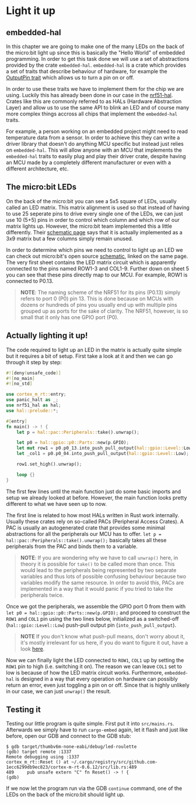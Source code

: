 # Light it up
## embedded-hal

In this chapter we are going to make one of the many LEDs on the back of the micro:bit light up since this is
basically the "Hello World" of embedded programming. In order to get this task done we will use a set of
abstractions provided by the crate `embedded-hal`. `embedded-hal` is a crate which provides a set of traits
that describe behaviour of hardware, for example the [OutputPin trait] which allows us to turn a pin on or off.

In order to use these traits we have to implement them for the chip we are using. Luckily this has already been done
in our case in the [nrf51-hal]. Crates like this are commonly referred to as HALs (Hardware Abstraction Layer)
and allow us to use the same API to blink an LED and of course many more complex things accross all chips that implement
the `embedded-hal` traits.

For example, a person working on an embedded project might need to read temperature data from a sensor. In
order to achieve this they can write a driver library that doesn't do anything MCU specific but instead just relies on
`embedded-hal`. This will allow anyone with an MCU that implements the `embedded-hal` traits to easily plug and play
their driver crate, despite having an MCU made by a completely different manufacturer or even with a different architecture, etc.

[OutputPin trait]: https://docs.rs/embedded-hal/0.2.4/embedded_hal/digital/v2/trait.OutputPin.html
[nrf51-hal]: https://crates.io/crates/nrf51-hal

## The micro:bit LEDs

On the back of the micro:bit you can see a 5x5 square of LEDs, usually called an LED matrix. This matrix alignment is
used so that instead of having to use 25 seperate pins to drive every single one of the LEDs, we can just use 10 (5+5) pins in
order to control which column and which row of our matrix lights up. However, the micro:bit team implemented this a
little differently. Their [schematic page] says that it is actually implemented as a 3x9 matrix but a few columns simply
remain unused.

In order to determine which pins we need to control to light up an LED we can check out
micro:bit's open source [schematic], linked on the same page. The very first sheet contains the LED matrix circuit which
is apparently connected to the pins named ROW1-3 and COL1-9. Further down on sheet 5 you can see that these pins
directly map to our MCU. For example, ROW1 is connected to P0.13.

> **NOTE**: The naming scheme of the NRF51 for its pins (P0.13) simply refers to port 0 (P0) pin 13. This is done
> because on MCUs with dozens or hundreds of pins you usually end up with multiple pins grouped up as ports for the sake of
> clarity. The NRF51, however, is so small that it only has one GPIO port (P0).

[schematic page]: https://tech.microbit.org/hardware/schematic/
[schematic]: https://github.com/bbcmicrobit/hardware/blob/master/V1.5/SCH_BBC-Microbit_V1.5.PDF

## Actually lighting it up!

The code required to light up an LED in the matrix is actually quite simple but it requires a bit of setup. First take
a look at it and then we can go through it step by step:

```rust
#![deny(unsafe_code)]
#![no_main]
#![no_std]

use cortex_m_rt::entry;
use panic_halt as _;
use nrf51_hal as hal;
use hal::prelude::*;

#[entry]
fn main() -> ! {
    let p = hal::pac::Peripherals::take().unwrap();

    let p0 = hal::gpio::p0::Parts::new(p.GPIO);
    let mut row1 = p0.p0_13.into_push_pull_output(hal::gpio::Level::Low);
    let _col1 = p0.p0_04.into_push_pull_output(hal::gpio::Level::Low);

    row1.set_high().unwrap();

    loop {}
}
```

The first few lines until the main function just do some basic imports and setup we already looked at before.
However, the main function looks pretty different to what we have seen up to now.

The first line is related to how most HALs written in Rust work internally. Usually these crates rely on so-called
PACs (Peripheral Access Crates). A PAC is usually an autogenerated crate that provides some minimal abstractions
for all the peripherals our MCU has to offer. `let p = hal::pac::Peripherals::take().unwrap();` basically takes all
these peripherals from the PAC and binds them to a variable.

> **NOTE**: If you are wondering why we have to call `unwrap()` here, in theory it is possible for `take()` to be called
> more than once. This would lead to the peripherals being represented by two separate variables and thus lots of
> possible confusing behaviour because two variables modify the same resource. In order to avoid this, PACs are
> implemented in a way that it would panic if you tried to take the peripherals twice.

Once we got the peripherals, we assemble the GPIO port 0 from them with `let p0 = hal::gpio::p0::Parts::new(p.GPIO);` and
proceed to construct the `ROW1` and `COL1` pin using the two lines below, initialized as a switched-off
(`hal::gpio::Level::Low`) push-pull output pin (`into_push_pull_output`).

> **NOTE** If you don't know what push-pull means, don't worry about it, it's mostly irrelevant for us here, if you do
> want to figure it out, have a look [here](https://en.wikipedia.org/wiki/Push%E2%80%93pull_output).

Now we can finally light the LED connected to `ROW1`, `COL1` up by setting the `ROW1` pin to high (i.e. switching it on).
The reason we can leave `COL1` set to low is because of how the LED matrix circuit works. Furthermore, `embedded-hal` is
designed in a way that every operation on hardware can possibly return an error, even just toggling a pin on or off. Since
that is highly unlikely in our case, we can just `unwrap()` the result.


## Testing it

Testing our little program is quite simple. First put it into `src/mains.rs`. Afterwards we simply have to run `cargo-embed`
again, let it flash and just like before, open our GDB and connect to the GDB stub:

```
$ gdb target/thumbv6m-none-eabi/debug/led-roulette
(gdb) target remote :1337
Remote debugging using :1337
cortex_m_rt::Reset () at ~/.cargo/registry/src/github.com-1ecc6299db9ec823/cortex-m-rt-0.6.12/src/lib.rs:489
489     pub unsafe extern "C" fn Reset() -> ! {
(gdb)
```

If we now let the program run via the GDB `continue` command, one of the LEDs on the back of the micro:bit should light
up.
